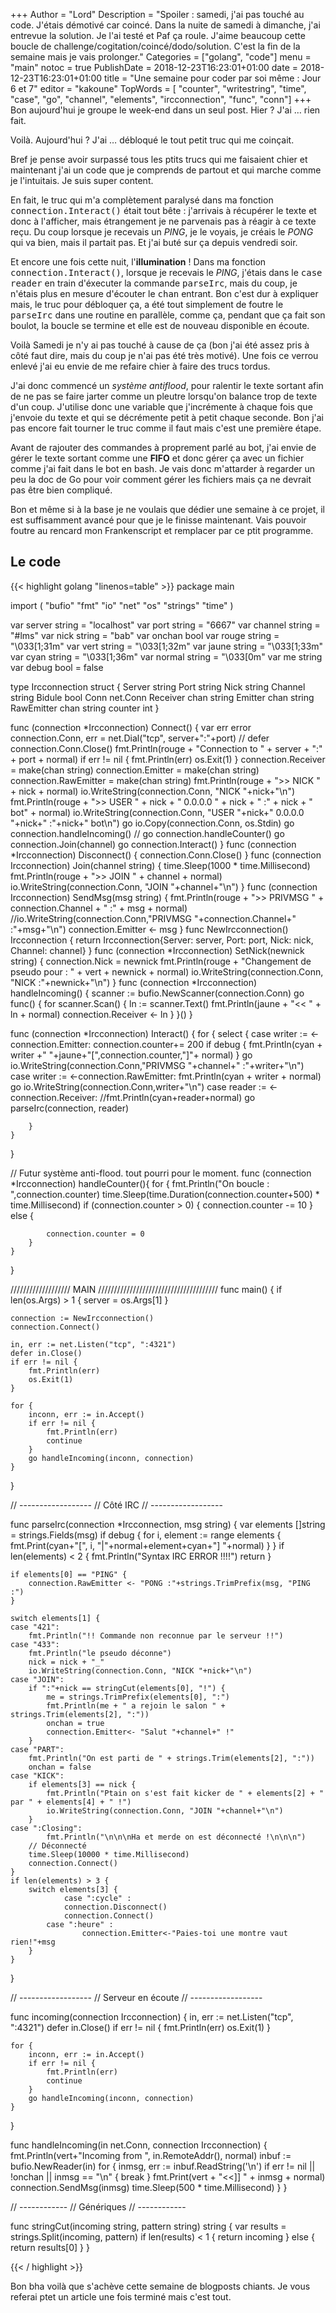 +++
Author = "Lord"
Description = "Spoiler : samedi, j'ai pas touché au code. J'étais démotivé car coincé. Dans la nuite de samedi à dimanche, j'ai entrevue la solution. Je l'ai testé et Paf ça roule. J'aime beaucoup cette boucle de challenge/cogitation/coincé/dodo/solution. C'est la fin de la semaine mais je vais prolonger."
Categories = ["golang", "code"]
menu = "main"
notoc = true
PublishDate = 2018-12-23T16:23:01+01:00
date = 2018-12-23T16:23:01+01:00
title = "Une semaine pour coder par soi même : Jour 6 et 7"
editor = "kakoune"
TopWords = [  "counter", "writestring", "time", "case", "go", "channel", "elements", "ircconnection", "func", "conn"]
+++
Bon aujourd'hui je groupe le week-end dans un seul post.
Hier ?
J'ai … rien fait.

Voilà.
Aujourd'hui ?
J'ai … débloqué le tout petit truc qui me coinçait.

Bref je pense avoir surpassé tous les ptits trucs qui me faisaient chier et maintenant j'ai un code que je comprends de partout et qui marche comme je l'intuitais.
Je suis super content.

En fait, le truc qui m'a complètement paralysé dans ma fonction <samp>connection.Interact()</samp> était tout bête : j'arrivais à récupérer le texte et donc à l'afficher, mais étrangement je ne parvenais pas à réagir à ce texte reçu.
Du coup lorsque je recevais un *PING*, je le voyais, je créais le *PONG* qui va bien, mais il partait pas.
Et j'ai buté sur ça depuis vendredi soir.

Et encore une fois cette nuit, l'**illumination** !
Dans ma fonction <samp>connection.Interact()</samp>, lorsque je recevais le *PING*, j'étais dans le <samp>case reader</samp> en train d'éxecuter la commande <samp>parseIrc</samp>, mais du coup, je n'étais plus en mesure d'écouter le <samp>chan</samp> entrant.
Bon c'est dur à expliquer mais, le truc pour débloquer ça, a été tout simplement de foutre le <samp>parseIrc</samp> dans une routine en parallèle, comme ça, pendant que ça fait son boulot, la boucle se termine et elle est de nouveau disponible en écoute.

Voilà Samedi je n'y ai pas touché à cause de ça (bon j'ai été assez pris à côté faut dire, mais du coup je n'ai pas été très motivé).
Une fois ce verrou enlevé j'ai eu envie de me refaire chier à faire des trucs tordus.

J'ai donc commencé un *système antiflood*, pour ralentir le texte sortant afin de ne pas se faire jarter comme un pleutre lorsqu'on balance trop de texte d'un coup.
J'utilise donc une variable que j'incrémente à chaque fois que j'envoie du texte et qui se décrémente petit à petit chaque seconde.
Bon j'ai pas encore fait tourner le truc comme il faut mais c'est une première étape.

Avant de rajouter des commandes à proprement parlé au bot, j'ai envie de gérer le texte sortant comme une **FIFO** et donc gérer ça avec un fichier comme j'ai fait dans le bot en bash.
Je vais donc m'attarder à regarder un peu la doc de Go pour voir comment gérer les fichiers mais ça ne devrait pas être bien compliqué.

Bon et même si à la base je ne voulais que dédier une semaine à ce projet, il est suffisamment avancé pour que je le finisse maintenant.
Vais pouvoir foutre au rencard mon Frankenscript et remplacer par ce ptit programme.


## Le code

{{< highlight golang "linenos=table" >}}
package main

import (
	"bufio"
	"fmt"
	"io"
	"net"
	"os"
	"strings"
	"time"
)

var server string = "localhost"
var port string = "6667"
var channel string = "#lms"
var nick string = "bab"
var onchan bool
var rouge string = "\033[1;31m"
var vert string = "\033[1;32m"
var jaune string = "\033[1;33m"
var cyan string = "\033[1;36m"
var normal string = "\033[0m"
var me string
var debug bool = false

type Ircconnection struct {
	Server   string
	Port     string
	Nick     string
	Channel  string
	Bidule   bool
	Conn     net.Conn
	Receiver chan string
	Emitter  chan string
	RawEmitter	chan string
	counter	 int
}

func (connection *Ircconnection) Connect() {
	var err error
	connection.Conn, err = net.Dial("tcp", server+":"+port)
//	defer connection.Conn.Close()
	fmt.Println(rouge + "Connection to " + server + ":" + port + normal)
	if err != nil {
		fmt.Println(err)
		os.Exit(1)
	}
	connection.Receiver = make(chan string)
	connection.Emitter = make(chan string)
	connection.RawEmitter = make(chan string)
	fmt.Println(rouge + ">> NICK " + nick + normal)
	io.WriteString(connection.Conn, "NICK "+nick+"\n")
	fmt.Println(rouge + ">> USER " + nick + " 0.0.0.0 " + nick + " :" + nick + " bot" + normal)
	io.WriteString(connection.Conn, "USER "+nick+" 0.0.0.0 "+nick+" :"+nick+" bot\n")
	go io.Copy(connection.Conn, os.Stdin)
	go connection.handleIncoming()
//	go connection.handleCounter()
	go connection.Join(channel)
	go connection.Interact()
}
func (connection *Ircconnection) Disconnect() {
	connection.Conn.Close()
}
func (connection Ircconnection) Join(channel string) {
	time.Sleep(1000 * time.Millisecond)
	fmt.Println(rouge + ">> JOIN " + channel + normal)
	io.WriteString(connection.Conn, "JOIN "+channel+"\n")
}
func (connection Ircconnection) SendMsg(msg string) {
	fmt.Println(rouge + ">> PRIVMSG " + connection.Channel + " :" + msg + normal)
	//io.WriteString(connection.Conn,"PRIVMSG "+connection.Channel+" :"+msg+"\n")
	connection.Emitter <- msg
}
func NewIrcconnection() Ircconnection {
	return Ircconnection{Server: server, Port: port, Nick: nick, Channel: channel}
}
func (connection *Ircconnection) SetNick(newnick string) {
	connection.Nick = newnick
	fmt.Println(rouge + "Changement de pseudo pour : " + vert + newnick + normal)
	io.WriteString(connection.Conn, "NICK :"+newnick+"\n")
}
func (connection *Ircconnection) handleIncoming() {
	scanner := bufio.NewScanner(connection.Conn)
	go func() {
		for scanner.Scan() {
			ln := scanner.Text()
			fmt.Println(jaune + "<< " + ln + normal)
			connection.Receiver <- ln
		}
	}()
}

func (connection *Ircconnection) Interact() {
	for {
		select {
			case writer := <-connection.Emitter:
    				connection.counter+= 200
    				if debug {
					fmt.Println(cyan + writer +" "+jaune+"[",connection.counter,"]"+ normal)
    				}
				go io.WriteString(connection.Conn,"PRIVMSG "+channel+" :"+writer+"\n")
			case writer := <-connection.RawEmitter:
				fmt.Println(cyan + writer + normal)
				go io.WriteString(connection.Conn,writer+"\n")
			case reader := <-connection.Receiver:
				//fmt.Println(cyan+reader+normal)
				go parseIrc(connection, reader)

		}
	}
}

// Futur système anti-flood. tout pourri pour le moment.
func (connection *Ircconnection) handleCounter(){
	for {
    		fmt.Println("On boucle : ",connection.counter)
		time.Sleep(time.Duration(connection.counter+500) * time.Millisecond)
		if (connection.counter > 0) {
			connection.counter -= 10
		} else {
    			
			connection.counter = 0
		}
	}
}

/////////////////// MAIN //////////////////////////////////////
func main() {
	if len(os.Args) > 1 {
		server = os.Args[1]
	}

	connection := NewIrcconnection()
	connection.Connect()

	in, err := net.Listen("tcp", ":4321")
	defer in.Close()
	if err != nil {
		fmt.Println(err)
		os.Exit(1)
	}

	for {
		inconn, err := in.Accept()
		if err != nil {
			fmt.Println(err)
			continue
		}
		go handleIncoming(inconn, connection)
	}
	
}

// ------------------
// Côté IRC
// ------------------

func parseIrc(connection *Ircconnection, msg string) {
	var elements []string = strings.Fields(msg)
	if debug {
		for i, element := range elements {
			fmt.Print(cyan+"[", i, "|"+normal+element+cyan+"] "+normal)
		}
	}
	if len(elements) < 2 {
    		fmt.Println("Syntax IRC ERROR !!!!")
		return
	}

	if elements[0] == "PING" {
		connection.RawEmitter <- "PONG :"+strings.TrimPrefix(msg, "PING :")
	}

	switch elements[1] {
	case "421":
		fmt.Println("!! Commande non reconnue par le serveur !!")
	case "433":
		fmt.Println("le pseudo déconne")
		nick = nick + "_"
		io.WriteString(connection.Conn, "NICK "+nick+"\n")
	case "JOIN":
		if ":"+nick == stringCut(elements[0], "!") {
			me = strings.TrimPrefix(elements[0], ":")
			fmt.Println(me + " a rejoin le salon " + strings.Trim(elements[2], ":"))
			onchan = true
			connection.Emitter<- "Salut "+channel+" !"
		}
	case "PART":
		fmt.Println("On est parti de " + strings.Trim(elements[2], ":"))
		onchan = false
	case "KICK":
		if elements[3] == nick {
			fmt.Println("Ptain on s'est fait kicker de " + elements[2] + " par " + elements[4] + " !")
			io.WriteString(connection.Conn, "JOIN "+channel+"\n")
		}
	case ":Closing":
    		fmt.Println("\n\n\nHa et merde on est déconnecté !\n\n\n")
		// Déconnecté
		time.Sleep(10000 * time.Millisecond)
		connection.Connect()
	}
	if len(elements) > 3 {
		switch elements[3] {
    			case ":cycle" :
				connection.Disconnect()
				connection.Connect()
			case ":heure" :
    				connection.Emitter<-"Paies-toi une montre vaut rien!"+msg
		}
	}
}

// ------------------
// Serveur en écoute
// ------------------

func incoming(connection Ircconnection) {
	in, err := net.Listen("tcp", ":4321")
	defer in.Close()
	if err != nil {
		fmt.Println(err)
		os.Exit(1)
	}

	for {
		inconn, err := in.Accept()
		if err != nil {
			fmt.Println(err)
			continue
		}
		go handleIncoming(inconn, connection)
	}
}

func handleIncoming(in net.Conn, connection Ircconnection) {
	fmt.Println(vert+"Incoming from ", in.RemoteAddr(), normal)
	inbuf := bufio.NewReader(in)
	for {
		inmsg, err := inbuf.ReadString('\n')
		if err != nil || !onchan || inmsg == "\n" {
			break
		}
		fmt.Print(vert + "<<]] " + inmsg + normal)
		connection.SendMsg(inmsg)
		time.Sleep(500 * time.Millisecond)
	}
}

// ------------
//  Génériques
// ------------

func stringCut(incoming string, pattern string) string {
	var results = strings.Split(incoming, pattern)
	if len(results) < 1 {
		return incoming
	} else {
		return results[0]
	}
}

{{< / highlight >}}

Bon bha voilà que s'achève cette semaine de blogposts chiants.
Je vous referai ptet un article une fois terminé mais c'est tout.
